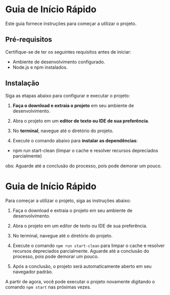 # Guia de Início Rápido

Este guia fornece instruções para começar a utilizar o projeto.

## Pré-requisitos

Certifique-se de ter os seguintes requisitos antes de iniciar:

- Ambiente de desenvolvimento configurado.
- Node.js e npm instalados.

## Instalação

Siga as etapas abaixo para configurar e executar o projeto:

1. **Faça o download e extraia o projeto** em seu ambiente de desenvolvimento.

2. Abra o projeto em um **editor de texto ou IDE de sua preferência**.

3. No **terminal**, navegue até o diretório do projeto.

4. Execute o comando abaixo para **instalar as dependências**:
- npm run start-clean (limpar o cache e resolver recursos depreciados parcialmente)

obs: Aguarde até a conclusão do processo, pois pode demorar um pouco.


# Guia de Início Rápido

Para começar a utilizar o projeto, siga as instruções abaixo:

1. Faça o download e extraia o projeto em seu ambiente de desenvolvimento.

2. Abra o projeto em um editor de texto ou IDE de sua preferência.

3. No terminal, navegue até o diretório do projeto.

4. Execute o comando `npm run start-clean` para limpar o cache e resolver recursos depreciados parcialmente. Aguarde até a conclusão do processo, pois pode demorar um pouco.

5. Após a conclusão, o projeto será automaticamente aberto em seu navegador padrão.

A partir de agora, você pode executar o projeto novamente digitando o comando `npm start` nas próximas vezes.
